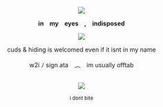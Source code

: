 <p align="center" dir="auto"><img src="https://komarev.com/ghpvc/?username=jensenlings&amp;color=grey&amp;style=plastic&amp;label=❗️❗️" style="max-width: 100%;"></a>
<p align="center" dir="auto"> 
<b>in⠀ my⠀ eyes ⠀,⠀ indisposed</b>
</p>
<p align="center" dir="auto"><a target="_blank" rel="noopener noreferrer nofollow" href=><img src="https://files.catbox.moe/2odaor.png" style="max-width: 100%;"></a>
</p>
<p align="center" dir="auto"> 
cuds & hiding is welcomed even if it isnt in my name </br>
⠀<br/>
w2i ﾉ sign ata ⠀︵⠀ im usually offtab <br/>
⠀<br/>
</p>
<p align="center" dir="auto">
<img src="https://spotify-github-profile.kittinanx.com/api/view?uid=3144t4e3cclfn2vqfpxbzp5hkqga&cover_image=true&theme=natemoo-re&show_offline=false&background_color=121212&interchange=false&bar_color=334833&bar_color_cover=false)](https://github.com/kittinan/spotify-github-profile)" style="max-width: 100%;"></a>
<p align="center" dir="auto"> 
<sub>i dont bite</sub>
</p>
